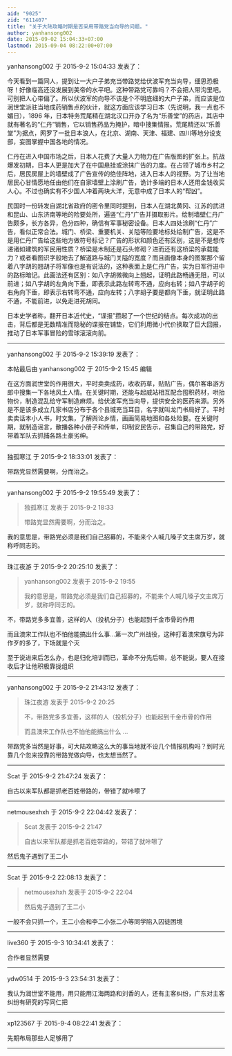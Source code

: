 ```yaml
---
aid: "9025"
zid: "611407"
title: "关于大陆攻略时期是否采用带路党当向导的问题。"
author: yanhansong002
date: 2015-09-02 15:04:33+07:00
lastmod: 2015-09-04 08:22:00+07:00
---
```


yanhansong002 于 2015-9-2 15:04:33 发表了：

今天看到一篇同人，提到让一大户子弟充当带路党给伏波军充当向导，细思恐极呀！好像临高还没发展到美帝的水平吧。这种带路党可靠吗？不会把人带沟里吧。可别把人心带偏了。所以伏波军的向导不该是个不明底细的大户子弟，而应该是位润世堂派驻当地成药销售点的伙计，就这方面应该学习日本（先说明，我一点也不媚日），1896 年，日本特务荒尾精在湖北汉口开办了名为“乐善堂”的药店，其店中就有著名的“仁丹”销售，它以销售药品为掩护，暗中搜集情报。荒尾精还以“乐善堂”为据点，网罗了一批日本浪人，在北京、湖南、天津、福建、四川等地分设支部，妄图掌握中国各地的情况。

仁丹在进入中国市场之后，日本人花费了大量人力物力在广告版图的扩张上。抗战爆发初期，日本人更是加大了在中国悬挂或涂抹广告的力度。在占领了城市乡村之后，居民房屋上的墙壁成了广告宣传的绝佳阵地，进入日本人的视野。为了让当地居民心甘情愿地任由他们在自家墙壁上涂刷广告，诡计多端的日本人还用金钱收买人心。不过也确实有不少国人冲着两块大洋，无意中成了日本人的“帮凶”。

民国时一份转发自湖北省政府的密令里同时提到，日本人在湖北黄冈、江苏的武进和昆山、山东济南等地的险要处所，遍竖“仁丹”广告并摄取影片。绘制墙壁仁丹广告颇多，长方各异，色分四种，确信有军事秘密设备。日本人四处涂刷“仁丹”广告，看似正常合法。城门、桥梁、重要机关、关隘等险要地标处绘制广告，这是不是用仁丹广告给这些地方做符号标记？广告的形状和颜色还有区别，这是不是想传递诸如建筑的军民用性质？桥梁是木制还是石头修砌？进而还有这桥梁的承载能力？或者看图识字般地去了解道路与城门关隘的宽度？而且画像本身的图案那个留着八字胡的翘胡子将军像也是有说法的，这种表面上是仁丹广告，实为日军行进中的路标暗记。此画法还有区别：如八字胡微微向上翘起，证明此路畅通无阻，可以前进；如八字胡的左角向下垂，即表示此路左转弯不通，应向右转；如八字胡子的右角向下垂，即表示右转弯不通，应向左转；八字胡子要是都向下垂，就证明此路不通，不能前进，以免走进死胡同。

日本史学者称，翻开日本近代史，“谍报”攒起了一个世纪的结点。每次成功的出击，背后都是无数精准而隐秘的谍报在铺垫，它们利用微小代价换取了巨大回报，推动了日本军事冒险的雪球滚滚向前。

---

yanhansong002 于 2015-9-2 15:39:19 发表了：

本帖最后由 yanhansong002 于 2015-9-2 15:45 编辑

在这方面润世堂的作用很大，平时卖卖成药，收收药草，贴贴广告，偶尔客串游方郎中搜集一下各地风土人情。在关键时期，还能与起威站相互配合囤积药材，哄抬物价，制造混乱给守军制造麻烦。给伏波军充当向导，提供安全的医药来源。另外是不是该多成立几家书店分布于各个县城充当耳目，名字就叫龙门书局好了。平时卖卖话本小人书，时文集，了解舆论乡情，画画简易地图和各处险要。在关键时期，就制造谣言，散播各种小册子和传单，印制安民告示，召集自己的带路党，好带着军队去抓捕各路土豪劣绅。

---

独孤寒江 于 2015-9-2 18:33:01 发表了：

带路党显然需要啊，分而治之。

---

yanhansong002 于 2015-9-2 19:55:49 发表了：

> 独孤寒江 发表于 2015-9-2 18:33
>
> 带路党显然需要啊，分而治之。

我的意思是，带路党必须是我们自己招募的，不能来个人喊几嗓子文主席万岁，就称呼同志的。

---

珠江夜游 于 2015-9-2 20:25:10 发表了：

> yanhansong002 发表于 2015-9-2 19:55
>
> 我的意思是，带路党必须是我们自己招募的，不能来个人喊几嗓子文主席万岁，就称呼同志的。

不，带路党多多宜善，这样的人（投机分子）也能起到千金市骨的作用

而且澳宋工作队也不怕他能搞出什么事...第一次广州战役，这种打着澳宋旗号为非作歹的多了，下场就是个灭

至于说进来后怎么办，也是归化培训而已，革命不分先后嘛，总不能说，要人在接收后才让他积极靠拢组织

---

yanhansong002 于 2015-9-2 21:43:12 发表了：

> 珠江夜游 发表于 2015-9-2 20:25
>
> 不，带路党多多宜善，这样的人（投机分子）也能起到千金市骨的作用
>
> 而且澳宋工作队也不怕他能搞出什么 ...

带路党多当然是好事，可大陆攻略这么大的事当地就不设几个情报机构吗？到时光靠几个忽来投靠的带路党做向导，也太想当然了。

---

Scat 于 2015-9-2 21:47:24 发表了：

自古以来军队都是抓老百姓带路的，带错了就咔嚓了

---

netmousexhxh 于 2015-9-2 22:04:42 发表了：

> Scat 发表于 2015-9-2 21:47
>
> 自古以来军队都是抓老百姓带路的，带错了就咔嚓了

然后鬼子遇到了王二小

---

Scat 于 2015-9-2 22:08:13 发表了：

> netmousexhxh 发表于 2015-9-2 22:04
>
> 然后鬼子遇到了王二小

一般不会只抓一个，王二小会和李二小张二小等同学陷入囚徒困境

---

live360 于 2015-9-3 10:34:41 发表了：

合作者显然需要

---

ydw0514 于 2015-9-3 23:54:31 发表了：

我认为润世堂不能用，用只能用江海两路和刘香的人，还有主客纠纷，广东对主客纠纷有研究的写同仁把

---

xp123567 于 2015-9-4 08:22:41 发表了：

先期布局那些人足够用了

---
